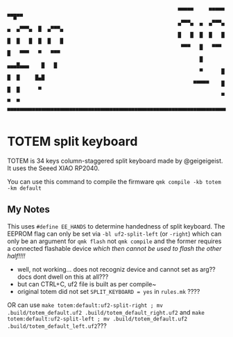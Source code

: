 ```
                                                       ▀▀▀▀▀     ▀▀▀▀▀          ▀▀█▀▀
                                                       ▄▀▀▀▄  ▄  ▄▀▀▀▄  ▄  ▄▀▀▀▄  █  ▄▀▀▀▄
                                                       █   █  █  █   █  █  █   █  █  █   █
                                                        ▀▀▀   █   ▀▀▀   █   ▀▀▀   ▀   ▀▀▀
                                                              █      ▄▄▄█▄▄▄    █   █  
                                                              ▀      █  █  █     █▄█
                                                            ▀▀▀▀▀    █  █  █      ▀
                                                                     ▀  ▀  ▀
▄▄▄▄▄▄▄▄▄▄▄▄▄▄▄▄▄▄▄▄▄▄▄▄▄▄▄▄▄▄▄▄▄▄▄▄▄▄▄▄▄▄▄▄▄▄▄▄▄▄▄▄▄▄▄▄▄▄▄▄▄▄▄▄▄▄▄▄▄▄▄▄▄▄▄▄▄▄▄▄▄▄▄▄▄▄▄▄▄▄▄▄▄▄▄▄▄▄▄▄▄▄▄▄▄▄▄▄▄▄▄▄▄▄▄▄▄▄▄▄▄▄▄▄▄▄▄▄▄▄▄▄▄▄▄▄▄▄▄▄▄▄▄▄▄▄▄▄▄
       
```
# TOTEM split keyboard

TOTEM is 34 keys column-staggered split keyboard made by @geigeigeist. It uses the Seeed XIAO RP2040.

You can use this command to compile the firmware
`qmk compile -kb totem -km default`


## My Notes

This uses `#define EE_HANDS` to determine handedness of split keyboard.
The EEPROM flag can only be set via `-bl uf2-split-left` (or `-right`) which can only be an argument for `qmk flash` not `qmk compile` and the former requires a connected flashable device _which then cannot be used to flash the other half!!!!_
- well, not working... does not recogniz device and cannot set as arg?? docs dont dwell on this at all???
- but can CTRL+C, uf2 file is built as per compile~
- original totem did not set `SPLIT_KEYBOARD = yes` in `rules.mk` ????

OR can use `make totem:default:uf2-split-right ; mv .build/totem_default.uf2 .build/totem_default_right.uf2` and `make totem:default:uf2-split-left ; mv .build/totem_default.uf2 .build/totem_default_left.uf2`???